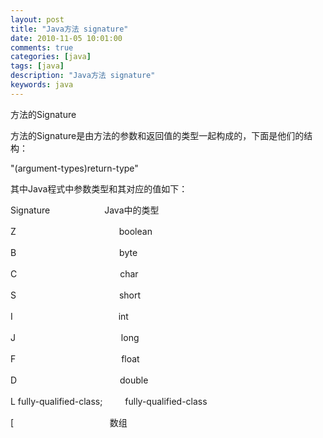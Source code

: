 ```yaml
---
layout: post
title: "Java方法 signature"
date: 2010-11-05 10:01:00 
comments: true
categories: [java]
tags: [java]
description: "Java方法 signature"
keywords: java
---
```



 
  方法的Signature
  
  
  方法的Signature是由方法的参数和返回值的类型一起构成的，下面是他们的结构：
  
  
  "(argument-types)return-type"
  
  
  其中Java程式中参数类型和其对应的值如下：
  
  
  Signature　　               Java中的类型
  
  Z　　　　　　　                 boolean
  
  B　　　　　　　                 byte
  
  C　　　　　　
　                char
  
  S　　　　　　　                 short
  
  I　　　　　　　                  int
  
  J　　　　　　　                  long
  
  F　　　　　　
　                 float
  
  D　　　　　　　                 double
  
  L fully-qualified-class;　　  
fully-qualified-class
 
 
  [                                       数组
 


